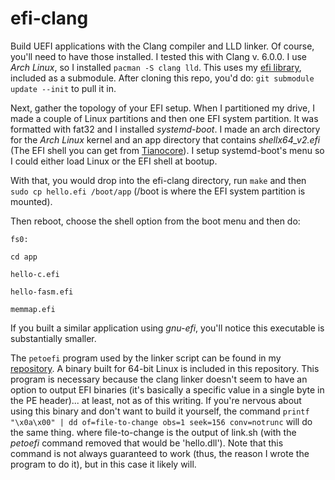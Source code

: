 # efi-clang

Build UEFI applications with the Clang compiler and LLD linker. Of course, you'll need to have those installed. I tested this with Clang v. 6.0.0. I use *Arch Linux*, so I installed `pacman -S clang lld`. This uses my [efi library](https://github.com/yoppeh/efi), included as a submodule. After cloning this repo, you'd do: `git submodule update --init` to pull it in.

Next, gather the topology of your EFI setup. When I partitioned my drive, I made a couple of Linux partitions and then one EFI system partition. It was formatted with fat32 and I installed *systemd-boot*. I made an arch directory for the *Arch Linux* kernel and an app directory that contains *shellx64_v2.efi* (The EFI shell you can get from [Tianocore](https://github.com/tianocore/tianocore.github.io/wiki/Efi-shell)). I setup systemd-boot's menu so I could either load Linux or the EFI shell at bootup.

With that, you would drop into the efi-clang directory, run `make` and then `sudo cp hello.efi /boot/app` (/boot is where the EFI system partition is mounted).

Then reboot, choose the shell option from the boot menu and then do: 

`fs0:`

`cd app`

`hello-c.efi`

`hello-fasm.efi`

`memmap.efi`

If you built a similar application using *gnu-efi*, you'll notice this executable is substantially smaller.

The `petoefi` program used by the linker script can be found in my [repository](https://github.com/yoppeh/petoefi). A binary built for 64-bit Linux is included in this repository. This program is necessary because the clang linker doesn't seem to have an option to output EFI binaries (it's basically a specific value in a single byte in the PE header)... at least, not as of this writing. If you're nervous about using this binary and don't want to build it yourself, the command `printf "\x0a\x00" | dd of=file-to-change obs=1 seek=156 conv=notrunc` will do the same thing. where file-to-change is the output of link.sh (with the *petoefi* command removed that would be 'hello.dll'). Note that this command is not always guaranteed to work (thus, the reason I wrote the program to do it), but in this case it likely will.
